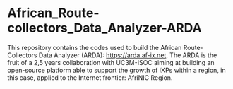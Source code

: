 # African_Route-collectors_Data_Analyzer-ARDA
This repository contains the codes used to build the African Route-Collectors Data Analyzer (ARDA): https://arda.af-ix.net. The ARDA is the fruit of a 2,5 years collaboration with UC3M-ISOC aiming at building an open-source platform able to support the growth of IXPs within a region, in this case, applied to the Internet frontier: AfriNIC Region.
